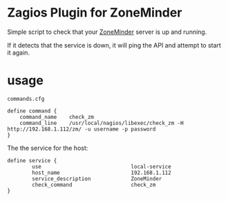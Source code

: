 Zagios Plugin for ZoneMinder
============================

Simple script to check that your [ZoneMinder](https://www.zoneminder.com/) server is up and running.

If it detects that the service is down, it will ping the API and attempt to start it again.

usage
=====

`commands.cfg`

```
define command {
    command_name    check_zm
    command_line    /usr/local/nagios/libexec/check_zm -H http://192.168.1.112/zm/ -u username -p password
}
```

The the service for the host:

```
define service {
        use                             local-service
        host_name                       192.168.1.112
        service_description             ZoneMinder
        check_command                   check_zm
}
```
